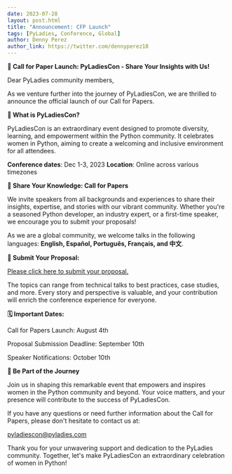 ```yaml
---
date: 2023-07-28
layout: post.html
title: "Announcement: CFP Launch"
tags: [PyLadies, Conference, Global]
author: Denny Perez
author_link: https://twitter.com/dennyperez18
---
```


**📢 Call for Paper Launch: PyLadiesCon - Share Your Insights with Us!**

Dear PyLadies community members,

As we venture further into the journey of PyLadiesCon, we are thrilled to announce the official launch of our Call for Papers.

**🎉 What is PyLadiesCon?**

PyLadiesCon is an extraordinary event designed to promote diversity, learning, and empowerment within the Python community. It celebrates women in Python, aiming to create a welcoming and inclusive environment for all attendees.

**Conference dates**: Dec 1-3, 2023
**Location**: Online across various timezones


**🌟 Share Your Knowledge: Call for Papers**

We invite speakers from all backgrounds and experiences to share their insights, expertise, and stories with our vibrant community. Whether you're a seasoned Python developer, an industry expert, or a first-time speaker, we encourage you to submit your proposals!

As we are a global community, we welcome talks in the following languages: **English, Español, Português, Français, and 中文**. 

**🔗 Submit Your Proposal:**

[Please click here to submit your proposal.](https://pretalx.com/pyladiescon-2023/cfp)

The topics can range from technical talks to best practices, case studies, and more. Every story and perspective is valuable, and your contribution will enrich the conference experience for everyone.

**🗓️ Important Dates:**

Call for Papers Launch: August 4th

Proposal Submission Deadline: September 10th

Speaker Notifications: October 10th

**🚀 Be Part of the Journey**

Join us in shaping this remarkable event that empowers and inspires women in the Python community and beyond. Your voice matters, and your presence will contribute to the success of PyLadiesCon.

If you have any questions or need further information about the Call for Papers, please don't hesitate to contact us at:

pyladiescon@pyladies.com

Thank you for your unwavering support and dedication to the PyLadies community. Together, let's make PyLadiesCon an extraordinary celebration of women in Python!
